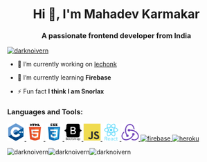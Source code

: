 <h1 align="center">Hi 👋, I'm Mahadev Karmakar</h1>
<h3 align="center">A passionate frontend developer from India</h3>

<!-- <p align="left"> <img src="https://komarev.com/ghpvc/?username=darknoivern&label=Profile%20views&color=0e75b6&style=flat" alt="darknoivern" /> </p> -->

<p align="left"> <a href="https://github.com/ryo-ma/github-profile-trophy"><img src="https://github-profile-trophy.vercel.app/?username=darknoivern" alt="darknoivern" /></a> </p>

- 🔭 I’m currently working on [lechonk](https://lechonk.vercel.app/)

- 🌱 I’m currently learning **Firebase**

- ⚡ Fun fact **I think I am Snorlax**

<!-- <h3 align="left">Connect with me:</h3> -->
<p align="left">
</p>

<h3 align="left">Languages and Tools:</h3>
<p align="left"> 
<a href="https://www.w3schools.com/cpp/" target="_blank" rel="noreferrer"> <img src="https://raw.githubusercontent.com/devicons/devicon/master/icons/cplusplus/cplusplus-original.svg" alt="cplusplus" width="40" height="40"/> </a> 
<a href="https://www.w3.org/html/" target="_blank" rel="noreferrer"> <img src="https://raw.githubusercontent.com/devicons/devicon/master/icons/html5/html5-original-wordmark.svg" alt="html5" width="40" height="40"/> </a> 
<a href="https://www.w3schools.com/css/" target="_blank" rel="noreferrer"> <img src="https://raw.githubusercontent.com/devicons/devicon/master/icons/css3/css3-original-wordmark.svg" alt="css3" width="40" height="40"/> </a> 
<a href="https://getbootstrap.com" target="_blank" rel="noreferrer"> <img src="https://raw.githubusercontent.com/devicons/devicon/master/icons/bootstrap/bootstrap-plain-wordmark.svg" alt="bootstrap" width="40" height="40"/> </a>
<a href="https://developer.mozilla.org/en-US/docs/Web/JavaScript" target="_blank" rel="noreferrer"> <img src="https://raw.githubusercontent.com/devicons/devicon/master/icons/javascript/javascript-original.svg" alt="javascript" width="40" height="40"/> </a> 
<a href="https://reactjs.org/" target="_blank" rel="noreferrer"> <img src="https://raw.githubusercontent.com/devicons/devicon/master/icons/react/react-original-wordmark.svg" alt="react" width="40" height="40"/> </a> 
<a href="https://redux.js.org" target="_blank" rel="noreferrer"> <img src="https://raw.githubusercontent.com/devicons/devicon/master/icons/redux/redux-original.svg" alt="redux" width="40" height="40"/> </a> 
<a href="https://firebase.google.com/" target="_blank" rel="noreferrer"> <img src="https://www.vectorlogo.zone/logos/firebase/firebase-icon.svg" alt="firebase" width="40" height="40"/> </a> 
<a href="https://heroku.com" target="_blank" rel="noreferrer"> <img src="https://www.vectorlogo.zone/logos/heroku/heroku-icon.svg" alt="heroku" width="40" height="40"/> </a> 
</p>
<div class="row mx-0">
<div class="col col-12">
<img align="left" src="https://github-readme-stats.vercel.app/api/top-langs?username=darknoivern&show_icons=true&locale=en&layout=compact" alt="darknoivern" />
</div>
<div class="col col-12"><img align="left" src="https://github-readme-stats.vercel.app/api?username=darknoivern&show_icons=true&locale=en" alt="darknoivern" /></div>
<div class="col col-12"><img align="left" src="https://github-readme-streak-stats.herokuapp.com/?user=darknoivern&" alt="darknoivern" /></div>
</div>
